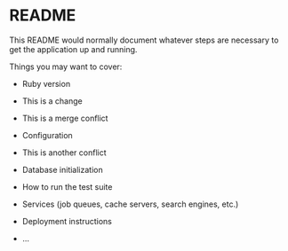# README

This README would normally document whatever steps are necessary to get the
application up and running.

Things you may want to cover:

* Ruby version

* This is a change 

* This is a merge conflict

* Configuration

* This is another conflict

* Database initialization

* How to run the test suite

* Services (job queues, cache servers, search engines, etc.)

* Deployment instructions

* ...
